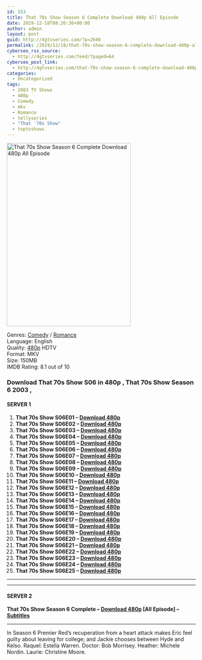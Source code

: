```yaml
---
id: 153
title: That 70s Show Season 6 Complete Download 480p All Episode
date: 2019-12-18T08:26:36+00:00
author: admin
layout: post
guid: http://4gtvseries.com/?p=2646
permalink: /2019/12/18/that-70s-show-season-6-complete-download-480p-all-episode/
cyberseo_rss_source:
  - http://4gtvseries.com/feed/?paged=64
cyberseo_post_link:
  - http://4gtvseries.com/that-70s-show-season-6-complete-download-480p-all-episode/
categories:
  - Uncategorized
tags:
  - 2003 TV Shows
  - 480p
  - Comedy
  - mkv
  - Romance
  - tellyseries
  - "That '70s Show"
  - toptvshows
---
```

<img loading="lazy" class="aligncenter" src="https://4.bp.blogspot.com/-5HPcKigmX-I/XfniLVF3X5I/AAAAAAAAAh4/sbGzcQuZ3nAH6ZazP3yPjPXsJ7RuarRKACK4BGAYYCw/s1600/That%2B70s%2BShow%2BSeason%2B6.jpg" alt="That 70s Show Season 6 Complete Download 480p All Episode" width="330" height="488" />

Genres:&nbsp;<a href="http://4gtvseries.com/tag/comedy/" data-wpel-link="internal">Comedy</a> / <a href="http://4gtvseries.com/tag/romance/" data-wpel-link="internal">Romance</a>  
Language: English  
Quality:&nbsp;<a href="http://4gtvseries.com/tag/480p/" data-wpel-link="internal">480p</a>&nbsp;HDTV  
Format: MKV  
Size: 150MB  
IMDB Rating: 8.1 out of 10

### **Download That 70s Show S06 in 480p , That 70s Show Season 6 2003 ,&nbsp;**

#### <span><strong>SERVER 1</strong></span>

  1. **That 70s Show S06E01 – <a href="http://slink.dl480p.xyz/ptWC" data-wpel-link="external" target="_blank" rel="nofollow external noopener noreferrer" class="wpel-icon-left"><i class="wpel-icon fa fa-download" aria-hidden="true"></i>Download 480p</a>**
  2. **That 70s Show S06E02 – <a href="http://slink.dl480p.xyz/FZM8TjfD" data-wpel-link="external" target="_blank" rel="nofollow external noopener noreferrer" class="wpel-icon-left"><i class="wpel-icon fa fa-download" aria-hidden="true"></i>Download 480p</a>**
  3. **That 70s Show S06E03 – <a href="http://slink.dl480p.xyz/W5GzM0xB" data-wpel-link="external" target="_blank" rel="nofollow external noopener noreferrer" class="wpel-icon-left"><i class="wpel-icon fa fa-download" aria-hidden="true"></i>Download 480p</a>**
  4. **That 70s Show S06E04 – <a href="http://slink.dl480p.xyz/1IbXp" data-wpel-link="external" target="_blank" rel="nofollow external noopener noreferrer" class="wpel-icon-left"><i class="wpel-icon fa fa-download" aria-hidden="true"></i>Download 480p</a>**
  5. **That 70s Show S06E05 – <a href="http://slink.dl480p.xyz/r28ml2" data-wpel-link="external" target="_blank" rel="nofollow external noopener noreferrer" class="wpel-icon-left"><i class="wpel-icon fa fa-download" aria-hidden="true"></i>Download 480p</a>**
  6. **That 70s Show S06E06 – <a href="http://slink.dl480p.xyz/szhN1AaJ" data-wpel-link="external" target="_blank" rel="nofollow external noopener noreferrer" class="wpel-icon-left"><i class="wpel-icon fa fa-download" aria-hidden="true"></i>Download 480p</a>**
  7. **That 70s Show S06E07 – <a href="http://slink.dl480p.xyz/w0N9xVO" data-wpel-link="external" target="_blank" rel="nofollow external noopener noreferrer" class="wpel-icon-left"><i class="wpel-icon fa fa-download" aria-hidden="true"></i>Download 480p</a>**
  8. **That 70s Show S06E08 – <a href="http://slink.dl480p.xyz/rl6G" data-wpel-link="external" target="_blank" rel="nofollow external noopener noreferrer" class="wpel-icon-left"><i class="wpel-icon fa fa-download" aria-hidden="true"></i>Download 480p</a>**
  9. **That 70s Show S06E09 – <a href="http://slink.dl480p.xyz/8kHz" data-wpel-link="external" target="_blank" rel="nofollow external noopener noreferrer" class="wpel-icon-left"><i class="wpel-icon fa fa-download" aria-hidden="true"></i>Download 480p</a>**
 10. **That 70s Show S06E10 – <a href="http://slink.dl480p.xyz/ytNLQW" data-wpel-link="external" target="_blank" rel="nofollow external noopener noreferrer" class="wpel-icon-left"><i class="wpel-icon fa fa-download" aria-hidden="true"></i>Download 480p</a>**
 11. **That 70s Show S06E11 – <a href="http://slink.dl480p.xyz/WUZfSu" data-wpel-link="external" target="_blank" rel="nofollow external noopener noreferrer" class="wpel-icon-left"><i class="wpel-icon fa fa-download" aria-hidden="true"></i>Download 480p</a>**
 12. **That 70s Show S06E12 – <a href="http://slink.dl480p.xyz/butjIj" data-wpel-link="external" target="_blank" rel="nofollow external noopener noreferrer" class="wpel-icon-left"><i class="wpel-icon fa fa-download" aria-hidden="true"></i>Download 480p</a>**
 13. **That 70s Show S06E13 – <a href="http://slink.dl480p.xyz/nm8rnIT" data-wpel-link="external" target="_blank" rel="nofollow external noopener noreferrer" class="wpel-icon-left"><i class="wpel-icon fa fa-download" aria-hidden="true"></i>Download 480p</a>**
 14. **That 70s Show S06E14 – <a href="http://slink.dl480p.xyz/lEaRkMMk" data-wpel-link="external" target="_blank" rel="nofollow external noopener noreferrer" class="wpel-icon-left"><i class="wpel-icon fa fa-download" aria-hidden="true"></i>Download 480p</a>**
 15. **That 70s Show S06E15 – <a href="http://slink.dl480p.xyz/C0BuPEiQ" data-wpel-link="external" target="_blank" rel="nofollow external noopener noreferrer" class="wpel-icon-left"><i class="wpel-icon fa fa-download" aria-hidden="true"></i>Download 480p</a>**
 16. **That 70s Show S06E16 – <a href="http://slink.dl480p.xyz/1luYg" data-wpel-link="external" target="_blank" rel="nofollow external noopener noreferrer" class="wpel-icon-left"><i class="wpel-icon fa fa-download" aria-hidden="true"></i>Download 480p</a>**
 17. **That 70s Show S06E17 – <a href="http://slink.dl480p.xyz/CZhjZp" data-wpel-link="external" target="_blank" rel="nofollow external noopener noreferrer" class="wpel-icon-left"><i class="wpel-icon fa fa-download" aria-hidden="true"></i>Download 480p</a>**
 18. **That 70s Show S06E18 – <a href="http://slink.dl480p.xyz/mUz8" data-wpel-link="external" target="_blank" rel="nofollow external noopener noreferrer" class="wpel-icon-left"><i class="wpel-icon fa fa-download" aria-hidden="true"></i>Download 480p</a>**
 19. **That 70s Show S06E19 – <a href="http://slink.dl480p.xyz/cWx75" data-wpel-link="external" target="_blank" rel="nofollow external noopener noreferrer" class="wpel-icon-left"><i class="wpel-icon fa fa-download" aria-hidden="true"></i>Download 480p</a>**
 20. **That 70s Show S06E20 – <a href="http://slink.dl480p.xyz/PMh0Z" data-wpel-link="external" target="_blank" rel="nofollow external noopener noreferrer" class="wpel-icon-left"><i class="wpel-icon fa fa-download" aria-hidden="true"></i>Download 480p</a>**
 21. **That 70s Show S06E21 – <a href="http://slink.dl480p.xyz/XniF" data-wpel-link="external" target="_blank" rel="nofollow external noopener noreferrer" class="wpel-icon-left"><i class="wpel-icon fa fa-download" aria-hidden="true"></i>Download 480p</a>**
 22. **That 70s Show S06E22 – <a href="http://slink.dl480p.xyz/R3lDCeV" data-wpel-link="external" target="_blank" rel="nofollow external noopener noreferrer" class="wpel-icon-left"><i class="wpel-icon fa fa-download" aria-hidden="true"></i>Download 480p</a>**
 23. **That 70s Show S06E23 – <a href="http://slink.dl480p.xyz/NoROt" data-wpel-link="external" target="_blank" rel="nofollow external noopener noreferrer" class="wpel-icon-left"><i class="wpel-icon fa fa-download" aria-hidden="true"></i>Download 480p</a>**
 24. **That 70s Show S06E24 – <a href="http://slink.dl480p.xyz/MaiREk" data-wpel-link="external" target="_blank" rel="nofollow external noopener noreferrer" class="wpel-icon-left"><i class="wpel-icon fa fa-download" aria-hidden="true"></i>Download 480p</a>**
 25. **That 70s Show S06E25 – <a href="http://slink.dl480p.xyz/PmEW1E" data-wpel-link="external" target="_blank" rel="nofollow external noopener noreferrer" class="wpel-icon-left"><i class="wpel-icon fa fa-download" aria-hidden="true"></i>Download 480p</a>**

* * *

* * *

#### <span><strong>SERVER 2</strong></span>

**That 70s Show Season 6 Complete – <a href="http://dl480p.xyz/2712/" data-wpel-link="external" target="_blank" rel="nofollow external noopener noreferrer" class="wpel-icon-left"><i class="wpel-icon fa fa-download" aria-hidden="true"></i>Download 480p</a> [All Episode] – <a href="https://subscene.com/subtitles/that-70s-show-sixth-season" data-wpel-link="external" target="_blank" rel="nofollow external noopener noreferrer" class="wpel-icon-left"><i class="wpel-icon fa fa-download" aria-hidden="true"></i>Subtitles</a>**

* * *

In Season 6 Premier Red’s recuperation from a heart attack makes Eric feel guilty about leaving for college; and Jackie chooses between Hyde and Kelso. Raquel: Estella Warren. Doctor: Bob Morrisey. Heather: Michele Nordin. Laurie: Christine Moore.

<div align="center">
</div>